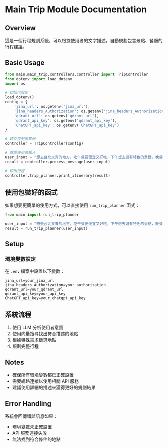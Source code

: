 # Main Trip Module Documentation

## Overview
這是一個行程規劃系統，可以根據使用者的文字描述，自動規劃包含景點、餐廳的行程建議。

## Basic Usage

```python
from main.main_trip.controllers.controller import TripController
from dotenv import load_dotenv
import os

# 初始化設定
load_dotenv()
config = {
    'jina_url': os.getenv('jina_url'),
    'jina_headers_Authorization': os.getenv('jina_headers_Authorization'),
    'qdrant_url': os.getenv('qdrant_url'),
    'qdrant_api_key': os.getenv('qdrant_api_key'),
    'ChatGPT_api_key': os.getenv('ChatGPT_api_key')
}

# 建立控制器實例
controller = TripController(config)

# 處理使用者輸入
user_input = "想去台北文青的地方，吃午餐要便宜又好吃，下午想去逛有特色的景點，晚餐要可以跟朋友聚餐"
result = controller.process_message(user_input)

# 印出行程
controller.trip_planner.print_itinerary(result)
```

## 使用包裝好的函式
如果想要更簡單的使用方式，可以直接使用 `run_trip_planner` 函式：

```python
from main import run_trip_planner

user_input = "想去台北文青的地方，吃午餐要便宜又好吃，下午想去逛有特色的景點，晚餐要可以跟朋友聚餐"
result = run_trip_planner(user_input)
```

## Setup

### 環境變數設定
在 `.env` 檔案中設置以下變數：
```env
jina_url=your_jina_url
jina_headers_Authorization=your_authorization
qdrant_url=your_qdrant_url
qdrant_api_key=your_api_key
ChatGPT_api_key=your_chatgpt_api_key
```

## 系統流程
1. 使用 LLM 分析使用者意圖
2. 使用向量搜尋找出符合描述的地點
3. 根據特殊需求篩選地點
4. 規劃完整行程

## Notes
- 確保所有環境變數都已正確設置
- 需要網路連接以使用相關 API 服務
- 建議使用詳細的描述來獲得更好的規劃結果

## Error Handling
系統會回傳錯誤訊息如果：
- 環境變數未正確設置
- API 服務連接失敗
- 無法找到符合條件的地點
